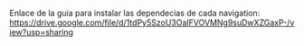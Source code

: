 Enlace de la guia para instalar las dependecias de cada navigation:
https://drive.google.com/file/d/1tdPy5SzoU3OaIFVOVMNg9suDwXZGaxP-/view?usp=sharing
